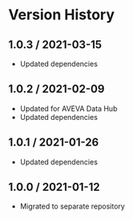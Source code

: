# Version History

## 1.0.3 / 2021-03-15

- Updated dependencies

## 1.0.2 / 2021-02-09

- Updated for AVEVA Data Hub
- Updated dependencies

## 1.0.1 / 2021-01-26

- Updated dependencies

## 1.0.0 / 2021-01-12

- Migrated to separate repository
